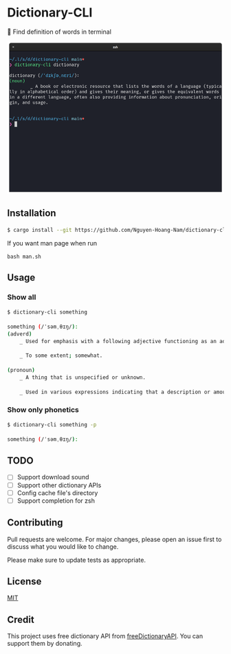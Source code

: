 # Dictionary-CLI

📖 Find definition of words in terminal

![Main](https://raw.githubusercontent.com/Nguyen-Hoang-Nam/readme-image/main/dictionary-cli/dictionary-cli.png)

## Installation

```bash
$ cargo install --git https://github.com/Nguyen-Hoang-Nam/dictionary-cli
```

If you want man page when run

```base
bash man.sh
```

## Usage

### Show all

```bash
$ dictionary-cli something

something (/ˈsəmˌθɪŋ/):
(adverd)
	_ Used for emphasis with a following adjective functioning as an adverb.

	_ To some extent; somewhat.

(pronoun)
	_ A thing that is unspecified or unknown.

	_ Used in various expressions indicating that a description or amount being stated is not exact.
```

### Show only phonetics

```bash
$ dictionary-cli something -p

something (/ˈsəmˌθɪŋ/):
```

## TODO

- [ ] Support download sound
- [ ] Support other dictionary APIs
- [ ] Config cache file's directory
- [ ] Support completion for zsh

## Contributing

Pull requests are welcome. For major changes, please open an issue first to discuss what you would like to change.

Please make sure to update tests as appropriate.

## License

[MIT](https://choosealicense.com/licenses/mit/)

## Credit

This project uses free dictionary API from [freeDictionaryAPI](https://github.com/meetDeveloper/freeDictionaryAPI). You can support them by donating.
